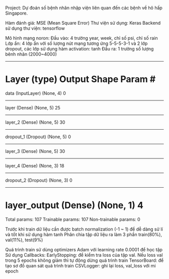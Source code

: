 Project: Dự đoán số bệnh nhân nhập viện liên quan đến các bệnh về hô hấp Singapore.

Hàm đánh giá: MSE (Mean Square Error)
Thư viện sử dụng: Keras
Backend sử dụng thư viện: tensorflow

Mô hình mạng noron:
  Đầu vào: 4 trường year, week, chỉ số psi, chỉ số rain
  Lớp ẩn: 4 lớp ẩn với số lượng nút mạng tương ứng 5-5-5-3-1 và 2 lớp dropout, các lớp sử dụng hàm activation: tanh
  Đầu ra: 1 trường số lượng bênh nhân (2000~4000)
_________________________________________________________________
Layer (type)                 Output Shape              Param #
=================================================================
data (InputLayer)            (None, 4)                 0
_________________________________________________________________
layer (Dense)                (None, 5)                 25
_________________________________________________________________
layer_2 (Dense)              (None, 5)                 30
_________________________________________________________________
dropout_1 (Dropout)          (None, 5)                 0
_________________________________________________________________
layer_3 (Dense)              (None, 5)                 30
_________________________________________________________________
layer_4 (Dense)              (None, 3)                 18
_________________________________________________________________
dropout_2 (Dropout)          (None, 3)                 0
_________________________________________________________________
layer_output (Dense)         (None, 1)                 4
=================================================================
Total params: 107
Trainable params: 107
Non-trainable params: 0

Trước khi train dữ liệu cần được batch normalization (-1 ~ 1) để dễ dàng sử lí và tốt khi sử dụng hàm tanh
Phân chia tập dữ liệu ra làm 3 phần train(80%), val(11%), test(9%)

Quá trình train sử dùng optimizers Adam với learning rate 0.0001 để học tập
Sử dụng Callbacks:
    EarlyStopping: để kiểm tra loss của tập val. Nếu loss val trong 5 epochs không giảm thì tự động dừng quá trình train
    TensorBoard: để tạo sơ đồ quan sát quá trình train
    CSVLogger: ghi lại loss, val_loss với mi epoch
